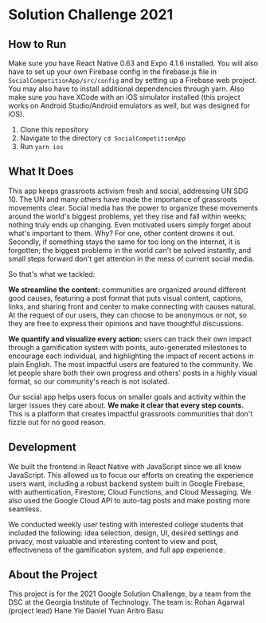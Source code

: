 # Solution Challenge 2021
## How to Run
Make sure you have React Native 0.63 and Expo 4.1.6 installed. You will also have to set up your own Firebase config in the firebase.js file in `SocialCompetitionApp/src/config` and by setting up a Firebase web project. You may also have to install additional dependencies through yarn. Also make sure you have XCode with an iOS simulator installed (this project works on Android Studio/Android emulators as well, but was designed for iOS).
1. Clone this repository
2. Navigate to the directory `cd SocialCompetitionApp`
3. Run `yarn ios`

## What It Does
This app keeps grassroots activism fresh and social, addressing UN SDG 10. The UN and many others have made the importance of grassroots movements clear. Social media has the power to organize these movements around the world's biggest problems, yet they rise and fall within weeks; nothing truly ends up changing. Even motivated users simply forget about what's important to them. Why? For one, other content drowns it out. Secondly, if something stays the same for too long on the internet, it is forgotten; the biggest problems in the world can't be solved instantly, and small steps forward don't get attention in the mess of current social media.

So that's what we tackled:

**We streamline the content:** communities are organized around different good causes, featuring a post format that puts visual content, captions, links, and sharing front and center to make connecting with causes natural. At the request of our users, they can choose to be anonymous or not, so they are free to express their opinions and have thoughtful discussions.

**We quantify and visualize every action:** users can track their own impact through a gamification system with points, auto-generated milestones to encourage each individual, and highlighting the impact of recent actions in plain English. The most impactful users are featured to the community. We let people share both their own progress and others' posts in a highly visual format, so our community's reach is not isolated.

Our social app helps users focus on smaller goals and activity within the larger issues they care about. **We make it clear that every step counts.** This is a platform that creates impactful grassroots communities that don't fizzle out for no good reason.

## Development
We built the frontend in React Native with JavaScript since we all knew JavaScript. This allowed us to focus our efforts on creating the experience users want, including a robust backend system built in Google Firebase, with authentication, Firestore, Cloud Functions, and Cloud Messaging. We also used the Google Cloud API to auto-tag posts and make posting more seamless.

We conducted weekly user testing with interested college students that included the following: idea selection, design, UI, desired settings and privacy, most valuable and interesting content to view and post, effectiveness of the gamification system, and full app experience.

## About the Project
This project is for the 2021 Google Solution Challenge, by a team from the DSC at the Georgia Institute of Technology. The team is:
Rohan Agarwal (project lead)
Hane Yie
Daniel Yuan
Aritro Basu
